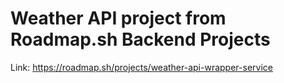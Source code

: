 # Weather API project from Roadmap.sh Backend Projects

Link:
https://roadmap.sh/projects/weather-api-wrapper-service
